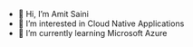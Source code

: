 - 👋 Hi, I’m Amit Saini
- 👀 I’m interested in Cloud Native Applications
- 🌱 I’m currently learning Microsoft Azure

<!---
amitsaini-rsm/amitsaini-rsm is a ✨ special ✨ repository because its `README.md` (this file) appears on your GitHub profile.
You can click the Preview link to take a look at your changes.
--->
